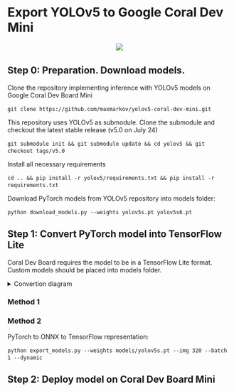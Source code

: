 # Export YOLOv5 to Google Coral Dev Mini

<p align="center">
  <a href="https://github.com/ultralytics/yolov5/discussions/3213">
  <img width="850" src="https://github.com/ultralytics/yolov5/releases/download/v1.0/banner-export-competition.png"></a>
</p>

## Step 0: Preparation. Download models.

Clone the repository implementing inference with YOLOv5 models on Google Coral Dev Board Mini

```
git clone https://github.com/maxmarkov/yolov5-coral-dev-mini.git
```

This repository uses YOLOv5 as submodule. Clone the submodule and checkout the latest stable release (v5.0 on July 24)

```
git submodule init && git submodule update && cd yolov5 && git checkout tags/v5.0
```

Install all necessary requirements 

```
cd .. && pip install -r yolov5/requirements.txt && pip install -r requirements.txt
```

Download PyTorch models from YOLOv5 repository into models folder:

```
python download_models.py --weights yolov5s.pt yolov5s6.pt 
```

## Step 1: Convert PyTorch model into TensorFlow Lite

Coral Dev Board requires the model to be in a TensorFlow Lite format. 
Custom models should be placed into models folder.

<details><summary>Convertion diagram</summary>
<p>

<img src="data/diagram.png" width="650" height="450">

</p>
</details>

### Method 1

### Method 2

PyTorch to ONNX to TensorFlow representation:

```
python export_models.py --weights models/yolov5s.pt --img 320 --batch 1 --dynamic
```

## Step 2: Deploy model on Coral Dev Board Mini 
